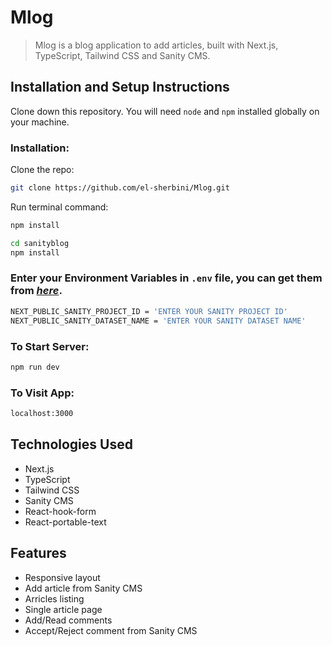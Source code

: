 # Mlog

> Mlog is a blog application to add articles, built with Next.js, TypeScript, Tailwind CSS and Sanity CMS.

## Installation and Setup Instructions

Clone down this repository. You will need `node` and `npm` installed globally on your machine.

### Installation:

Clone the repo:

```sh
git clone https://github.com/el-sherbini/Mlog.git
```

Run terminal command:

```sh
npm install
```

```sh
cd sanityblog
npm install
```

### Enter your Environment Variables in `.env` file, you can get them from [_here_](https://www.sanity.io/).

```sh
NEXT_PUBLIC_SANITY_PROJECT_ID = 'ENTER YOUR SANITY PROJECT ID'
NEXT_PUBLIC_SANITY_DATASET_NAME = 'ENTER YOUR SANITY DATASET NAME'
```

### To Start Server:

```sh
npm run dev
```

### To Visit App:

```sh
localhost:3000
```

## Technologies Used

- Next.js
- TypeScript
- Tailwind CSS
- Sanity CMS
- React-hook-form
- React-portable-text

## Features

- Responsive layout
- Add article from Sanity CMS
- Arricles listing
- Single article page
- Add/Read comments
- Accept/Reject comment from Sanity CMS

